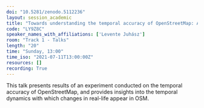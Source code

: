 ```yaml
---
doi: "10.5281/zenodo.5112236"
layout: session_academic
title: "Towards understanding the temporal accuracy of OpenStreetMap: A quantitative experiment"
code: "LY9Z8C"
speaker_names_with_affiliations: ['Levente Juhász']
room: "Track 1 - Talks"
length: "20"
time: "Sunday, 13:00"
time_iso: "2021-07-11T13:00:00Z"
resources: []
recording: True
---
```

This talk presents results of an experiment conducted on the temporal accuracy of OpenStreetMap, and provides insights into the temporal dynamics with which changes in real-life appear in OSM.
